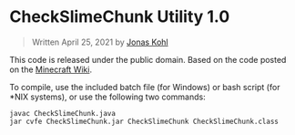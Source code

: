 # CheckSlimeChunk Utility 1.0
> Written April 25, 2021
> by [Jonas Kohl](https://jonaskohl.de/)

This code is released under the public domain. Based on the code posted on the [Minecraft Wiki](https://minecraft.fandom.com/wiki/Slime#Java_Edition).

To compile, use the included batch file (for Windows) or bash script (for *NIX systems), or use the following two commands:

    javac CheckSlimeChunk.java
    jar cvfe CheckSlimeChunk.jar CheckSlimeChunk CheckSlimeChunk.class
